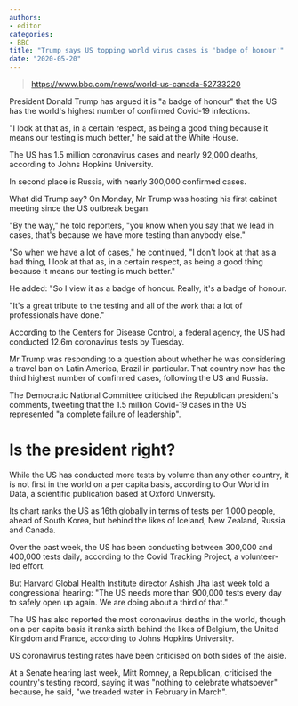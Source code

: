 ```yaml
---
authors:
- editor
categories:
- BBC
title: "Trump says US topping world virus cases is 'badge of honour'"
date: "2020-05-20"
---
```


> https://www.bbc.com/news/world-us-canada-52733220

President Donald Trump has argued it is "a badge of honour" that the US has the world's highest number of confirmed Covid-19 infections.

"I look at that as, in a certain respect, as being a good thing because it means our testing is much better," he said at the White House.

The US has 1.5 million coronavirus cases and nearly 92,000 deaths, according to Johns Hopkins University.

In second place is Russia, with nearly 300,000 confirmed cases.

What did Trump say?
On Monday, Mr Trump was hosting his first cabinet meeting since the US outbreak began.

"By the way," he told reporters, "you know when you say that we lead in cases, that's because we have more testing than anybody else."

"So when we have a lot of cases," he continued, "I don't look at that as a bad thing, I look at that as, in a certain respect, as being a good thing because it means our testing is much better."

He added: "So I view it as a badge of honour. Really, it's a badge of honour.

"It's a great tribute to the testing and all of the work that a lot of professionals have done."

According to the Centers for Disease Control, a federal agency, the US had conducted 12.6m coronavirus tests by Tuesday.

Mr Trump was responding to a question about whether he was considering a travel ban on Latin America, Brazil in particular. That country now has the third highest number of confirmed cases, following the US and Russia.

The Democratic National Committee criticised the Republican president's comments, tweeting that the 1.5 million Covid-19 cases in the US represented "a complete failure of leadership".

# Is the president right?

While the US has conducted more tests by volume than any other country, it is not first in the world on a per capita basis, according to Our World in Data, a scientific publication based at Oxford University.

Its chart ranks the US as 16th globally in terms of tests per 1,000 people, ahead of South Korea, but behind the likes of Iceland, New Zealand, Russia and Canada.

Over the past week, the US has been conducting between 300,000 and 400,000 tests daily, according to the Covid Tracking Project, a volunteer-led effort.

But Harvard Global Health Institute director Ashish Jha last week told a congressional hearing: "The US needs more than 900,000 tests every day to safely open up again. We are doing about a third of that."

The US has also reported the most coronavirus deaths in the world, though on a per capita basis it ranks sixth behind the likes of Belgium, the United Kingdom and France, according to Johns Hopkins University.

US coronavirus testing rates have been criticised on both sides of the aisle.

At a Senate hearing last week, Mitt Romney, a Republican, criticised the country's testing record, saying it was "nothing to celebrate whatsoever" because, he said, "we treaded water in February in March".
